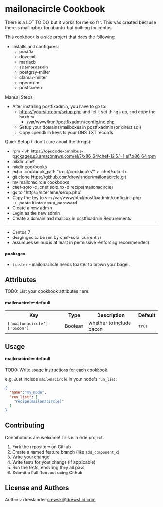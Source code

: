 mailonacircle Cookbook
======================
There is a LOT TO DO, but it works for me so far.
This was created because there is mailinabox for ubuntu, but nothing for centos

This cookbook is a side project that does the following:
* Installs and configures:
  * postfix
  * dovecot
  * mariadb
  * spamassassin
  * postgrey-milter
  * clamav-milter
  * opendkim
  * postscreen

Manual Steps:
* After installing postfixadmin, you have to go to:
  * https://yoursite.com/setup.php and let it set things up, and copy the hash to
    * /var/www/html/postfixadmin/config.inc.php 
  * Setup your domains/mailboxes in postfixadmin (or direct sql)
  * Copy opendkim keys to your DNS TXT records

Quick Setup (I don't care about the things):
* rpm -ivh https://opscode-omnibus-packages.s3.amazonaws.com/el/7/x86_64/chef-12.5.1-1.el7.x86_64.rpm
* mkdir .chef
* mkdir cookbooks
* echo 'cookbook_path "/root/cookbooks"' > .chef/solo.rb
* git clone https://github.com/drewlander/mailonacircle.git
* mv mailonacircle cookbooks
* chef-solo -c .chef/solo.rb -o recipe[mailonacircle]
* go to "https://sitename/setup.php"
* Copy the key to vim /var/www/html/postfixadmin/config.inc.php
  * paste it into setup_password
* Create a new admin
* Login as the new admin
* Create a domain and mailbox in postfixadmin
Requirements
------------
  * Centos 7
  * desginged to be run by chef-solo (currently)
  * assumues selinux is at least in permissive (enforcing recommended)

#### packages
- `toaster` - mailonacircle needs toaster to brown your bagel.

Attributes
----------
TODO: List your cookbook attributes here.

#### mailonacircle::default
<table>
  <tr>
    <th>Key</th>
    <th>Type</th>
    <th>Description</th>
    <th>Default</th>
  </tr>
  <tr>
    <td><tt>['mailonacircle']['bacon']</tt></td>
    <td>Boolean</td>
    <td>whether to include bacon</td>
    <td><tt>true</tt></td>
  </tr>
</table>

Usage
-----
#### mailonacircle::default
TODO: Write usage instructions for each cookbook.

e.g.
Just include `mailonacircle` in your node's `run_list`:

```json
{
  "name":"my_node",
  "run_list": [
    "recipe[mailonacircle]"
  ]
}
```

Contributing
------------
Contributions are welcome! This is a side project. 
1. Fork the repository on Github
2. Create a named feature branch (like `add_component_x`)
3. Write your change
4. Write tests for your change (if applicable)
5. Run the tests, ensuring they all pass
6. Submit a Pull Request using Github

License and Authors
-------------------
Authors: drewlander <drewski@drewstud.com>
